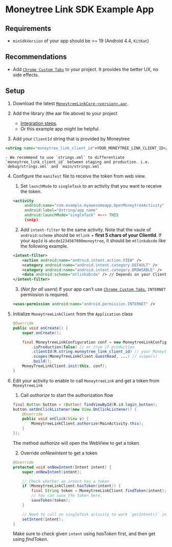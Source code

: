 # Moneytree Link SDK Example App

## Requirements

- `minSdkVersion` of your app should be >= 19 (Android 4.4, `KitKat`)

## Recommendations

- Add [`Chrome Custom Tabs`](https://developer.chrome.com/multidevice/android/customtabs) to your project. It provides the better UX, no side effects.

## Setup

1. Download the latest [`MoneytreeLinkCore-<version>.aar`](https://github.com/moneytree/mt-link-android-sdk-example/releases).

2. Add the library (the aar file above) to your project
    - [Integration steps](https://developer.android.com/studio/projects/android-library.html?#AddDependency).
    - Or this example app might be helpful.

3. Add your `ClientId` string that is provided by Moneytree
```xml
<string name="moneytree_link_client_id">YOUR_MONEYTREE_LINK_CLIENT_ID</string>
```
    - We recommend to use `strings.xml` to differentiate `moneytree_link_client_id` between staging and production. i.e. `debug/strings.xml` and `main/strings.xml`

4. Configure the `manifest` file to receive the token from web view.

    1. Set `launchMode` to `singleTask` to an activity that you want to receive the token.
    ```xml
    <activity
         android:name="com.example.myawesomeapp.OpenMoneytreeActivity"
         android:label="@string/app_name"
         android:launchMode="singleTask" <--- THIS
         (snip)
    ```

    2. Add `intent-filter` to the same activity. Note that the vaule of `android:scheme` should be `mtlink` + **first 5 chars of your ClientId**. If your `AppId` is `abcde1234567890moneytree`, it should be `mtlinkabcde` like the following example.
    ```xml
    <intent-filter>
        <action android:name="android.intent.action.VIEW" />
        <category android:name="android.intent.category.DEFAULT" />
        <category android:name="android.intent.category.BROWSABLE" />
        <data android:scheme="mtlinkabcde" /> // Depends on your ClientId
    </intent-filter>
    ```

    3. (*Not for all users*) If your app can't use [`Chrome Custom Tabs`](https://developer.chrome.com/multidevice/android/customtabs), `INTERNET` permission is required.
    ```xml
    <uses-permission android:name="android.permission.INTERNET" />
    ```

5. Initialize `MoneytreeLinkClient` from the `Application` class
   ```java
   @Override
   public void onCreate() {
       super.onCreate();

       final MoneytreeLinkConfiguration conf = new MoneytreeLinkConfiguration.Builder()
           .isProduction(false) // or true if production
           .clientId(R.string.moneytree_link_client_id) // your MoneytreeLinkClientId
           .scopes(MoneyTreeLinkClient.GuestRead, ...) // scope(s)
           .build();
       MoneyTreeLinkClient.init(this, conf);
   }
   ```

6. Edit your activity to enable to call `MoneytreeLink` and get a token from `MoneytreeLink`

    1. Call *authorize* to start the authorization flow
    ```java
    final Button button = (Button) findViewById(R.id.login_button);
    button.setOnClickListener(new View.OnClickListener() {
        @Override
        public void onClick(View v) {
            MoneytreeLinkClient.authorize(MainActivity.this);
        }
    });
    ```
    The method *authorize* will open the WebView to get a token.

    2. Override *onNewIntent* to get a token
    ```java
    @Override
    protected void onNewIntent(Intent intent) {
        super.onNewIntent(intent);

        // Check whether an intent has a token
        if (MoneytreeLinkClient.hasToken(intent)) {
            final String token = MoneytreeLinkClient.findToken(intent);
            // You can save the token here.
            saveToken(token);
        }

        // Need to call on singleTask activity to work `getIntent()` in other methods
        setIntent(intent);
    }
    ```
    Make sure to check given `intent` using *hasToken* first, and then get using *findToken*.
